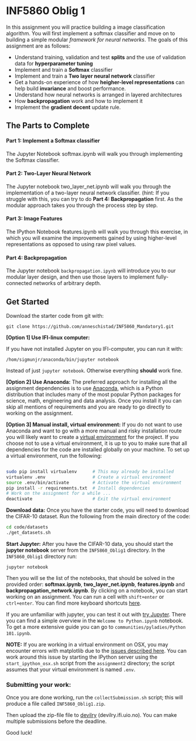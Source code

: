 
# INF5860 Oblig 1
In this assignment you will practice building a image classification algorithm. You will first implement a softmax classifier and move on to
building a simple modular *framework for neural networks*. The goals of this assignment are as follows:

- Understand training, validation and test **splits** and the use of validation data for **hyperparameter tuning**
- Implement and train a **Softmax** classifier
- Implement and train a **Two layer neural network** classifier
- Get a hands-on experience of how **heigher-level representations** can help build **invariance** and boost performance.
- Understand how neural networks is arranged in layered architectures
- How **backpropagation** work and how to implement it
- Implement the **gradient decent** update rule.


## The Parts to Complete
#### Part 1: Implement a Softmax classifier
The Jupyter Notebook softmax.ipynb will walk you through implementing the Softmax classifier.

#### Part 2: Two-Layer Neural Network 
The Jupyter notebook two_layer_net.ipynb will walk you through the implementation of a two-layer neural network classifier. (hint: If you struggle with this, you can try to do **Part 4: Backpropagation** first. As the modular approach takes you through the process step by step.

#### Part 3: Image Features
The IPython Notebook features.ipynb will walk you through this exercise, in which you will examine
the improvements gained by using higher-level representations as opposed to using raw pixel values.
 
#### Part 4: Backpropagation
The Jupyter notebook `backpropagation.ipynb` will introduce you to our
modular layer design, and then use those layers to implement fully-connected
networks of arbitrary depth.

## Get Started
Download the starter code from git with:

    git clone https://github.com/anneschistad/INF5860_Mandatory1.git

**[Option 1] Use IFI-linux computer:**

If you have not installed Jupyter on you IFI-computer, you can run it with:

    /hom/sigmunjr/anaconda/bin/jupyter notebook

Instead of just `jupyter notebook`. Otherwise everything **should** work fine.

**[Option 2] Use Anaconda:**
The preferred approach for installing all the assignment dependencies is to use
[Anaconda](https://www.continuum.io/downloads), which is a Python distribution
that includes many of the most popular Python packages for science, math,
engineering and data analysis. Once you install it you can skip all mentions of
requirements and you are ready to go directly to working on the assignment.

**[Option 3] Manual install, virtual environment:**
If you do not want to use Anaconda and want to go with a more manual and risky
installation route you will likely want to create a
[virtual environment](http://docs.python-guide.org/en/latest/dev/virtualenvs/)
for the project. If you choose not to use a virtual environment, it is up to you
to make sure that all dependencies for the code are installed globally on your
machine. To set up a virtual environment, run the following:

```bash

sudo pip install virtualenv      # This may already be installed
virtualenv .env                  # Create a virtual environment
source .env/bin/activate         # Activate the virtual environment
pip install -r requirements.txt  # Install dependencies
# Work on the assignment for a while ...
deactivate                       # Exit the virtual environment
```

**Download data:**
Once you have the starter code, you will need to download the CIFAR-10 dataset.
Run the following from the main directory of the code:

```bash
cd code/datasets
./get_datasets.sh
```


**Start Jupyter:**
After you have the CIFAR-10 data, you should start the **jupyter notebook** server
from the `INF5860_Oblig1` directory. In the `INF5860_Oblig1` directory run:

    jupyter notebook
    
Then you will se the list of the notebooks, that should be solved in the provided order: **softmax.ipynb**, **two_layer_net.ipynb**, **features.ipynb** and **backpropagation_network.ipynb**.
By clicking on a notebook, you can start working on an assignment. You can run a cell with `shift+enter` or `ctrl+enter`. You can find more
keyboard shortcuts [here](https://www.cheatography.com/weidadeyue/cheat-sheets/jupyter-notebook/).

If you are unfamiliar with jupyter, you can test it out with [try Jupyter](https://try.jupyter.org/). There you can find a simple overview
in the `Welcome to Python.ipynb` notebook. To get a more extensive guide you can go to `communities/pyladies/Python 101.ipynb`.

**NOTE:** If you are working in a virtual environment on OSX, you may encounter
errors with matplotlib due to the
[issues described here](http://matplotlib.org/faq/virtualenv_faq.html).
You can work around this issue by starting the IPython server using the
`start_ipython_osx.sh` script from the `assignment2` directory; the script
assumes that your virtual environment is named `.env`.


### Submitting your work:
Once you are done working, run the `collectSubmission.sh` script; this will produce a file called
`INF5860_Oblig1.zip`. 

Then upload the zip-file file to [devilry](devilry.ifi.uio.no) (devilry.ifi.uio.no). You can make multiple submissions before the deadline.

Good luck!
